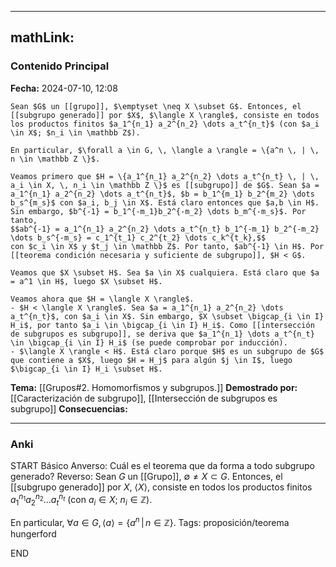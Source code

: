 
---
mathLink:
---
### Contenido Principal

**Fecha:** 2024-07-10, 12:08

```ad-theorem
Sean $G$ un [[grupo]], $\emptyset \neq X \subset G$. Entonces, el [[subgrupo generado]] por $X$, $\langle X \rangle$, consiste en todos los productos finitos $a_1^{n_1} a_2^{n_2} \dots a_t^{n_t}$ (con $a_i \in X$; $n_i \in \mathbb Z$).

En particular, $\forall a \in G, \, \langle a \rangle = \{a^n \, | \, n \in \mathbb Z \}$.
```


```ad-proof
Veamos primero que $H = \{a_1^{n_1} a_2^{n_2} \dots a_t^{n_t} \, | \, a_i \in X, \, n_i \in \mathbb Z \}$ es [[subgrupo]] de $G$. Sean $a = a_1^{n_1} a_2^{n_2} \dots a_t^{n_t}$, $b = b_1^{m_1} b_2^{m_2} \dots b_s^{m_s}$ con $a_i, b_j \in X$. Está claro entonces que $a,b \in H$. Sin embargo, $b^{-1} = b_1^{-m_1}b_2^{-m_2} \dots b_m^{-m_s}$. Por tanto,
$$ab^{-1} = a_1^{n_1} a_2^{n_2} \dots a_t^{n_t} b_1^{-m_1} b_2^{-m_2} \dots b_s^{-m_s} = c_1^{t_1} c_2^{t_2} \dots c_k^{t_k},$$
con $c_i \in X$ y $t_j \in \mathbb Z$. Por tanto, $ab^{-1} \in H$. Por [[teorema condición necesaria y suficiente de subgrupo]], $H < G$.

Veamos que $X \subset H$. Sea $a \in X$ cualquiera. Está claro que $a = a^1 \in H$, luego $X \subset H$.

Veamos ahora que $H = \langle X \rangle$.
- $H < \langle X \rangle$. Sea $a = a_1^{n_1} a_2^{n_2} \dots a_t^{n_t}$, con $a_i \in X$. Sin embargo, $X \subset \bigcap_{i \in I} H_i$, por tanto $a_i \in \bigcap_{i \in I} H_i$. Como [[intersección de subgrupos es subgrupo]], se deriva que $a_1^{n_1} \dots a_t^{n_t} \in \bigcap_{i \in I} H_i$ (se puede comprobar por inducción).
- $\langle X \rangle < H$. Está claro porque $H$ es un subgrupo de $G$ que contiene a $X$, luego $H = H_j$ para algún $j \in I$, luego $\bigcap_{i \in I} H_i \subset H$.
```


**Tema:** [[Grupos#2. Homomorfismos y subgrupos.]]
**Demostrado por:** [[Caracterización de subgrupo]], [[Intersección de subgrupos es subgrupo]]
**Consecuencias:**

---
### Anki

START
Básico
Anverso: Cuál es el teorema que da forma a todo subgrupo generado?
Reverso: Sean $G$ un [[Grupo]], $\emptyset \neq X \subset G$. Entonces, el [[subgrupo generado]] por $X$, $\langle X \rangle$, consiste en todos los productos finitos $a_1^{n_1} a_2^{n_2} \dots a_t^{n_t}$ (con $a_i \in X$; $n_i \in \mathbb Z$).

En particular, $\forall a \in G, \, \langle a \rangle = \{a^n \, | \, n \in \mathbb Z \}$.
Tags: proposición/teorema hungerford
<!--ID: 1721211802900-->
END
